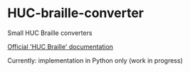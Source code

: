 # HUC-braille-converter
Small HUC Braille converters

[Official 'HUC Braille' documentation](https://danielmayr.at/huc/en.html)

Currently: implementation in Python only (work in progress)